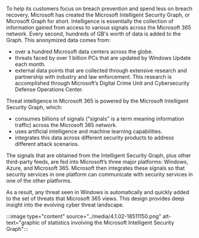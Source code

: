 To help its customers focus on breach prevention and spend less on breach recovery, Microsoft has created the Microsoft Intelligent Security Graph, or Microsoft Graph for short. Intelligence is essentially the collection of information gained from access to various signals across the Microsoft 365 network. Every second, hundreds of GB's worth of data is added to the Graph. This anonymized data comes from:

 -  over a hundred Microsoft data centers across the globe.
 -  threats faced by over 1 billion PCs that are updated by Windows Update each month.
 -  external data points that are collected through extensive research and partnership with industry and law enforcement. This research is accomplished through Microsoft’s Digital Crime Unit and Cybersecurity Defense Operations Center.

Threat intelligence in Microsoft 365 is powered by the Microsoft Intelligent Security Graph, which:

 -  consumes billions of signals ("signals" is a term meaning information traffic) across the Microsoft 365 network.
 -  uses artificial intelligence and machine learning capabilities.
 -  integrates this data across different security products to address different attack scenarios.

The signals that are obtained from the Intelligent Security Graph, plus other third-party feeds, are fed into Microsoft’s three major platforms: Windows, Azure, and Microsoft 365. Microsoft then integrates these signals so that security services in one platform can communicate with security services in one of the other platforms.

As a result, any threat seen in Windows is automatically and quickly added to the set of threats that Microsoft 365 views. This design provides deep insight into the evolving cyber threat landscape.

:::image type="content" source="../media/4.1.02-18511150.png" alt-text="graphic of statistics involving the Microsoft Intelligent Security Graph":::

